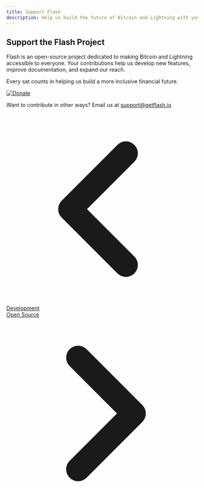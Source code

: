 ```yaml
---
title: Support Flash
description: Help us build the future of Bitcoin and Lightning with your contribution to the Flash project.
---
```



<div class="text-center mb-12 max-w-2xl mx-auto">
  <h2 class="text-2xl font-bold mb-6">Support the Flash Project</h2>
  
  <p class="mb-6">Flash is an open-source project dedicated to making Bitcoin and Lightning accessible to everyone. Your contributions help us develop new features, improve documentation, and expand our reach.</p>
  
  <p class="mb-10">Every sat counts in helping us build a more inclusive financial future.</p>
  
  <div class="bg-gradient-to-r from-purple-600 to-indigo-600 p-1 rounded-xl shadow-lg hover:shadow-xl transition-all duration-300 max-w-md mx-auto">
    <a href="https://btcpay.flashapp.me/apps/3akaqK475W7thJEbzyJU2eJXa3RY/crowdfund" target="_blank" rel="noopener noreferrer" class="block bg-zinc-900 hover:bg-zinc-800 transition-colors duration-200 rounded-lg py-5 px-6">
      <div class="flex items-center justify-center">
        <img src="/images/badges/png/Donate.png" alt="Donate" class="h-12 w-12 drop-shadow-[0_0_8px_rgba(168,85,247,0.8)]" />
      </div>
    </a>
  </div>
  
  <p class="mt-8 text-sm text-zinc-500 dark:text-zinc-400">
    Want to contribute in other ways? Email us at <a href="mailto:support@getflash.io" class="text-purple-600 hover:text-purple-500 dark:text-purple-400 dark:hover:text-purple-300">support@getflash.io</a>
  </p>
</div>

<!-- Navigation links -->
<div class="flex justify-between items-center mt-12 pt-4 border-t border-zinc-200 dark:border-zinc-700">
  <div class="w-1/3 text-left">
    <a href="development" class="inline-flex items-center bg-purple-600 hover:bg-purple-700 text-white rounded-md transition-colors px-4 py-2 text-sm font-medium shadow-sm hover:shadow-md">
      <svg xmlns="http://www.w3.org/2000/svg" class="h-6 w-6 mr-2" fill="none" viewBox="0 0 24 24" stroke="currentColor">
        <path stroke-linecap="round" stroke-linejoin="round" stroke-width="3" d="M15 19l-7-7 7-7" />
      </svg>
      Development
    </a>
  </div>
  <div class="w-1/3 text-center">
    <!-- Optional center content -->
  </div>
  <div class="w-1/3 text-right">
    <a href="open-source" class="inline-flex items-center bg-purple-600 hover:bg-purple-700 text-white rounded-md transition-colors px-4 py-2 text-sm font-medium shadow-sm hover:shadow-md">
      Open Source
      <svg xmlns="http://www.w3.org/2000/svg" class="h-6 w-6 ml-2" fill="none" viewBox="0 0 24 24" stroke="currentColor">
        <path stroke-linecap="round" stroke-linejoin="round" stroke-width="3" d="M9 5l7 7-7 7" />
      </svg>
    </a>
  </div>
</div>
